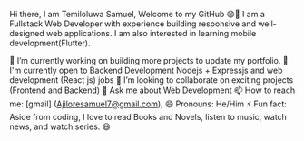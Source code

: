 Hi there, I am Temiloluwa Samuel, Welcome to my GitHub 😄👋
I am a Fullstack Web Developer with experience building responsive and well-designed web applications. 
I am also interested in learning mobile development(Flutter).

🔭 I’m currently working on building more projects to update my portfolio.
🌱 I'm currently open to Backend Development Nodejs + Expressjs and web development (React js) jobs
👯 I’m looking to collaborate on exciting projects (Frontend and Backend)
💬 Ask me about Web Development
📫 How to reach me: [gmail] (Ajiloresamuel7@gmail.com),
😄 Pronouns: He/Him
⚡ Fun fact: Aside from coding, I love to read Books and Novels, listen to music, watch news, and watch series. 😆
